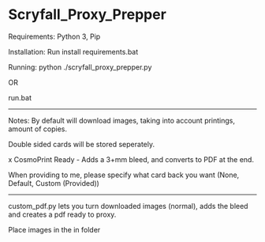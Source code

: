 # Scryfall_Proxy_Prepper
Requirements:
Python 3, Pip

Installation:
Run install requirements.bat

Running:
python ./scryfall_proxy_prepper.py

OR

run.bat

-----------------------------------------------------------------------------------------------------
Notes:
By default will download images, taking into account printings, amount of copies.

Double sided cards will be stored seperately.

x CosmoPrint Ready - Adds a 3+mm bleed, and converts to PDF at the end.

When providing to me, please specify what card back you want (None, Default, Custom (Provided))

-----------------------------------------------------------------------------------------------------

custom_pdf.py lets you turn downloaded images (normal), adds the bleed and creates a pdf ready to proxy.

Place images in the in folder
